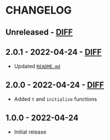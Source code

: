 # CHANGELOG

## Unreleased - [DIFF](https://github.com/balovbohdan/react-intl-universal-defaults/compare/v2.0.1...HEAD)

## 2.0.1 - 2022-04-24 - [DIFF](https://github.com/balovbohdan/react-intl-universal-defaults/compare/v2.0.0...v2.0.1)
- Updated [`README.md`](README.md)

## 2.0.0 - 2022-04-24 - [DIFF](https://github.com/balovbohdan/react-intl-universal-defaults/compare/v1.0.0...v2.0.0)
- Added `t` and `initialize` functions

## 1.0.0 - 2022-04-24
- Initial release
